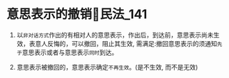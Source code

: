 
# 意思表示的撤销🚪民法_141


1. 以`非对话方式`作出的有相对人的意思表示，作出后，到达前，意思表示尚未生效，表意人反悔的，可以撤回，阻止其生效, 需满足:撤回意思表示的须通知`先于`意思表示或者与意思表示`同时`到达。

2. 意思表示被撤回的，意思表示确定`不再生效`。(是不生效, 而不是无效)